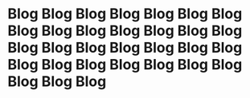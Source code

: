 # Blog Blog Blog Blog Blog Blog Blog Blog Blog Blog Blog Blog Blog Blog Blog Blog Blog Blog Blog Blog Blog Blog Blog Blog Blog Blog Blog Blog Blog Blog Blog
 